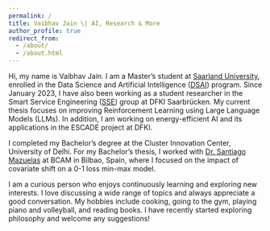 ```yaml
---
permalink: /
title: Vaibhav Jain \| AI, Research & More
author_profile: true
redirect_from: 
  - /about/
  - /about.html
---
```


Hi, my name is Vaibhav Jain. I am a Master’s student at [Saarland University](https://www.uni-saarland.de/start.html), enrolled in the Data Science and Artificial Intelligence ([DSAI](https://www.uni-saarland.de/en/study/programmes/master/data-science.html)) program. Since January 2023, I have also been working as a student researcher in the Smart Service Engineering ([SSE](https://www.dfki.de/web/forschung/forschungsbereiche/smart-service-engineering)) group at DFKI Saarbrücken. My current thesis focuses on improving Reinforcement Learning using Large Language Models (LLMs). In addition, I am working on energy-efficient AI and its applications in the ESCADE project at DFKI.

I completed my Bachelor’s degree at the Cluster Innovation Center, University of Delhi. For my Bachelor’s thesis, I worked with [Dr. Santiago Mazuelas](https://www.bcamath.org/en/people/bcam-members/smazuelas) at BCAM in Bilbao, Spain, where I focused on the impact of covariate shift on a 0-1 loss min-max model.

I am a curious person who enjoys continuously learning and exploring new interests. I love discussing a wide range of topics and always appreciate a good conversation. My hobbies include cooking, going to the gym, playing piano and volleyball, and reading books. I have recently started exploring philosophy and welcome any suggestions!
